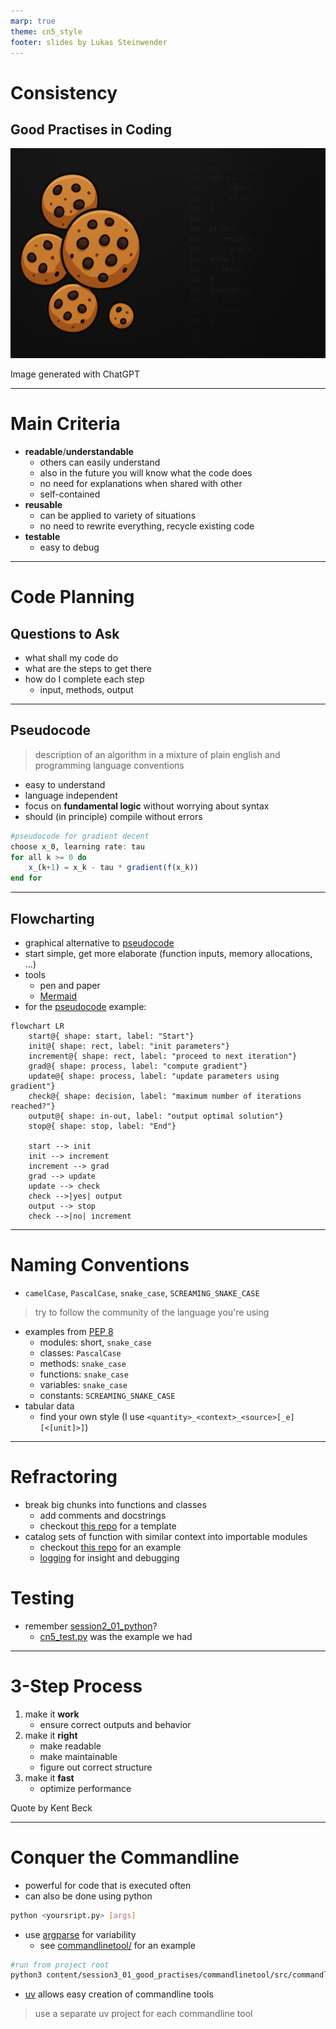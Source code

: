 ```yaml
---
marp: true
theme: cn5_style
footer: slides by Lukas Steinwender
---
```


<!-- _class: titleslide -->
# Consistency
## Good Practises in Coding

![bg](../../gfx/TitlePage.png)
<div class="footnote">Image generated with ChatGPT</div>

---

# Main Criteria

* **readable**/**understandable**
    * others can easily understand
    * also in the future you will know what the code does
    * no need for explanations when shared with other
    * self-contained
* **reusable**
    * can be applied to variety of situations
    * no need to rewrite everything, recycle existing code
* **testable**
    * easy to debug

---
# Code Planning

## Questions to Ask
* what shall my code do
* what are the steps to get there
* how do I complete each step
    * input, methods, output

---
## Pseudocode

> description of an algorithm in a mixture of plain english and programming language conventions

* easy to understand
* language independent
* focus on **fundamental logic** without worrying about syntax
* should (in principle) compile without errors


```julia
#pseudocode for gradient decent
choose x_0, learning rate: tau
for all k >= 0 do
    x_(k+1) = x_k - tau * gradient(f(x_k))
end for           
```

---
## Flowcharting
* graphical alternative to [pseudocode](#pseudocode)
* start simple, get more elaborate (function inputs, memory allocations, ...)
* tools
    * pen and paper
    * [Mermaid](https://mermaid.js.org/)
* for the [pseudocode](#pseudocode) example:
```mermaid
flowchart LR
    start@{ shape: start, label: "Start"}
    init@{ shape: rect, label: "init parameters"}
    increment@{ shape: rect, label: "proceed to next iteration"}
    grad@{ shape: process, label: "compute gradient"}
    update@{ shape: process, label: "update parameters using gradient"}
    check@{ shape: decision, label: "maximum number of iterations reached?"}
    output@{ shape: in-out, label: "output optimal solution"}
    stop@{ shape: stop, label: "End"}

    start --> init
    init --> increment
    increment --> grad 
    grad --> update
    update --> check
    check -->|yes| output
    output --> stop
    check -->|no| increment
```

---

# Naming Conventions
<!-- note on tables: I name all columns lowercase, connected with underscores, ASCII characters only -->
<!-- PEP8: python standards -->
<!-- VSCode linting during development: doesn't highlight custom modules that don't comply with naming conventions -->

* `camelCase`, `PascalCase`, `snake_case`, `SCREAMING_SNAKE_CASE`

> try to follow the community of the language you're using

* examples from [PEP 8](https://peps.python.org/pep-0008/)
    * modules: short, `snake_case`
    * classes: `PascalCase`
    * methods: `snake_case`
    * functions: `snake_case`
    * variables: `snake_case`
    * constants: `SCREAMING_SNAKE_CASE`
* tabular data
    * find your own style (I use `<quantity>_<context>_<source>[_e] [<[unit]>]`)

---
# Refractoring
<!-- see repo-template for examples -->
* break big chunks into functions and classes
    * add comments and docstrings
    * checkout [this repo](https://github.com/TheRedElement/RepoTemplate_LuSt/blob/main/code/_projectbuildingblocks.py) for a template
* catalog sets of function with similar context into importable modules
    * checkout [this repo](https://github.com/TheRedElement/LuStCodeSnippets/blob/dev/lust_codesnippets_py/astronomy/absmag.py) for an example
    * [logging](./../session1_02_python/01_python_slides.md) for insight and debugging

# Testing
* remember [session2_01_python](../session2_01_python)?
    * [cn5_test.py](../../test/cn5_test.py) was the example we had
---
# 3-Step Process
1. make it **work**
    * ensure correct outputs and behavior
1. make it **right**
    * make readable
    * make maintainable
    * figure out correct structure
1. make it **fast**
    * optimize performance

<div class="footnote">Quote by Kent Beck</div>

---
# Conquer the Commandline

* powerful for code that is executed often
* can also be done using python
```bash
python <yoursript.py> [args]
```
* use [argparse](https://docs.python.org/3/library/argparse.html) for variability
    * see [commandlinetool/](./commandlinetool/) for an example
```bash
#run from project root
python3 content/session3_01_good_practises/commandlinetool/src/commandlinetool/main.py 1 -o "optarg"
```

* [uv](../session3_03_uv_mise/01_uv_mise.md) allows easy creation of commandline tools
> use a separate uv project for each commandline tool
